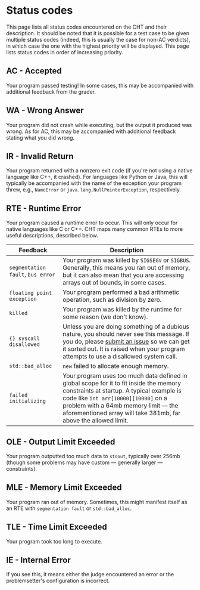 # Status codes

This page lists all status codes encountered on the CHT and their description. It should be noted that it is possible for a test case to be given multiple status codes (indeed, this is usually the case for non-AC verdicts), in which case the one with the highest priority will be displayed. This page lists status codes in order of increasing priority.

## AC - Accepted

Your program passed testing! In some cases, this may be accompanied with additional feedback from the grader.

## WA - Wrong Answer

Your program did not crash while executing, but the output it produced was wrong. As for AC, this may be accompanied with additional feedback stating what you did wrong.

## IR - Invalid Return

Your program returned with a nonzero exit code (if you're not using a native language like C++, it crashed). For languages like Python or Java, this will typically be accompanied with the name of the exception your program threw, e.g., `NameError` or `java.lang.NullPointerException`, respectively.

## RTE - Runtime Error

Your program caused a runtime error to occur. This will only occur for native languages like C or C++. CHT maps many common RTEs to more useful descriptions, described below.

| Feedback | Description |
|----------|-------------|
| `segmentation fault`, `bus error` | Your program was killed by `SIGSEGV` or `SIGBUS`. Generally, this means you ran out of memory, but it can also mean that you are accessing arrays out of bounds, in some cases. |
| `floating point exception` | Your program performed a bad arithmetic operation, such as division by zero. |
| `killed` | Your program was killed by the runtime for some reason (we don't know). |
| `{} syscall disallowed` | Unless you are doing something of a dubious nature, you should never see this message. If you do, please [submit an issue](https://github.com/VNOI-Admin/judge-server/issues) so we can get it sorted out. It is raised when your program attempts to use a disallowed system call. |
| `std::bad_alloc` | `new` failed to allocate enough memory. |
| `failed initializing` | Your program uses too much data defined in global scope for it to fit inside the memory constraints at startup. A typical example is code like `int arr[10000][10000]` on a problem with a 64mb memory limit — the aforementioned array will take 381mb, far above the allowed limit. |

## OLE - Output Limit Exceeded

Your program outputted too much data to `stdout`, typically over 256mb (though some problems may have custom — generally larger — constraints).

## MLE - Memory Limit Exceeded

Your program ran out of memory. Sometimes, this might manifest itself as an RTE with `segmentation fault` or `std::bad_alloc`.

## TLE - Time Limit Exceeded

Your program took too long to execute.

## IE - Internal Error

If you see this, it means either the judge encountered an error or the problemsetter's configuration is incorrect.
